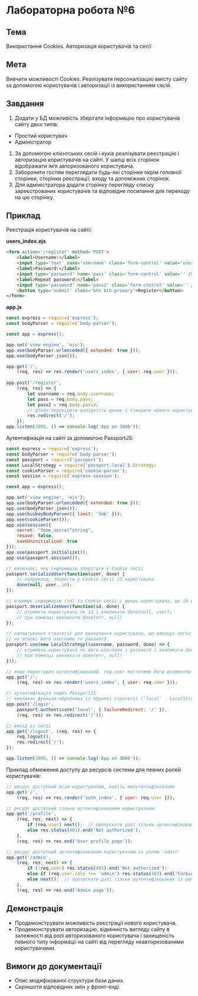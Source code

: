 # Лабораторна робота №6

## Тема
Використання Cookies. Авторизація користувачів та сесії

## Мета
Вивчити можливості Cookies. Реалізувати персоналізацію вмісту сайту за допомогою користувачів і авторизації із використанням сесій.

## Завдання

1. Додати у БД можливість зберігати інформацію про користувачів сайту двох типів:

  * Простий користувач
  * Адміністратор

1. За допомогою клієнтських сесій і куків реалізувати реєстрацію і авторизацію користувачів на сайті. У шапці всіх сторінок відображати ім’я авторизованого користувача.
1. Заборонити гостям переглядати будь-які сторінки окрім головної сторінки, сторінки реєстрації, входу та допоміжних сторінок.
1. Для адміністратора додати сторінку перегляду списку зареєстрованих користувачів та відповідне посилання для переходу на цю сторінку.

## Приклад 

Реєстрація користувачів на сайті:

__users_index.ejs__

~~~~ html
<form action='/register' method='POST'>
	<label>Username:</label>
	<input type='text' name='username' class='form-control' value='user' />
	<label>Password:</label>
	<input type='password' name='pass' class='form-control' value='' />
	<label>Repeat password:</label>
	<input type='password' name='pass2' class='form-control' value='' />
	<button type='submit' class='btn btn-primary'>Register</button>
</form>
~~~~

__app.js__

~~~~ javascript 
const express = require('express');
const bodyParser = require('body-parser');

const app = express();

app.set('view engine', 'ejs');
app.use(bodyParser.urlencoded({ extended: true }));
app.use(bodyParser.json());

app.get('/',
	(req, res) => res.render('users_index', { user: req.user }));
	
app.post('/register',
	(req, res) => {
		let username = req.body.username;
		let pass = req.body.pass;
		let pass2 = req.body.pass2;
		// @todo перевірити валідність даних і створити нового користувача у БД 
		res.redirect('/');
	});
app.listen(3000, () => console.log('App on 3000'));
~~~~

Аутентифікація на сайті за допомогою PassportJS:

~~~~ javascript
const express = require('express');
const bodyParser = require('body-parser');
const passport = require('passport');
const LocalStrategy = require('passport-local').Strategy;
const cookieParser = require('cookie-parser');
const session = require('express-session');

const app = express();

app.set('view engine', 'ejs');
app.use(bodyParser.urlencoded({ extended: true }));
app.use(bodyParser.json());
app.use(busboyBodyParser({ limit: '5mb' }));
app.use(cookieParser());
app.use(session({
	secret: "Some_secret^string",
	resave: false,
	saveUninitialized: true
}));
app.use(passport.initialize());
app.use(passport.session());

// визначає, яку інформацію зберігати у Cookie сесії
passport.serializeUser(function(user, done) {
    // наприклад, зберегти у Cookie сесії id користувача
    done(null, user._id);
});

// отримує інформацію (id) із Cookie сесії і шукає користувача, що їй відповідає
passport.deserializeUser(function(id, done) {
	// отримати користувача по id і викликати done(null, user);
	// при помилці викликати done(err, null)
});

// налаштування стратегії для визначення користувача, що виконує логін
// на основі його username та password
passport.use(new LocalStrategy((username, password, done) => {
	// отримати користувача по його username і password і викликати done(null, user);
	// при помилці викликати done(err, null)
}));

// якщо користувач аутентифікований, req.user міститиме його екземпляр
app.get('/',
	(req, res) => res.render('users_index', { user: req.user }));

// аутентифікація через PassportJS
// викликає функцію-обробника із обраної стратегії ('local' - LocalStrategy)
app.post('/login',
	passport.authenticate('local', { failureRedirect: '/' }),  
	(req, res) => res.redirect('/'));

// вихід із сесії
app.get('/logout', (req, res) => {
	req.logout();  
	res.redirect('/');
});

app.listen(3000, () => console.log('App on 3000'));
~~~~

Приклад обмеження доступу до ресурсів системи для певних ролей користувачів:

~~~~ javascript
// ресурс доступний всім користувачам, навіть неаутентифікованих
app.get('/', 
    (req, res) => res.render('auth_index', { user: req.user }));

// ресурс доступний тільки аутентифікованим користувачам
app.get('/profile',
    (req, res, next) => {
        if (req.user) next();  // пропускати далі тільки аутентифікованих
        else res.status(401).end('Not authorized');
    },
    (req, res) => res.end('User profile page'));

// ресурс доступний аутентифікованим користувачам із роллю 'admin'
app.get('/admin',
    (req, res, next) => {
        if (!req.user) res.status(401).end('Not authorized');
        else if (req.user.role !== 'admin') res.status(403).end('Forbidden');
        else next();  // пропускати далі тільки аутентифікованих із роллю 'admin'
    },
    (req, res) => res.end('Admin page'));
~~~~

## Демонстрація

* Продемонструвати можливість реєстрації нового користувача.
* Продемонструвати авторизацію, відмінність вигляду сайту в залежності від ролі авторизованого користувача і захищеність певного типу інформації на сайті від перегляду неавторизованими користувачами.

## Вимоги до документації

* Опис модифікованої структури бази даних.
* Скріншоти відповідних змін у фронт-енді.
